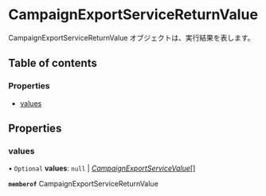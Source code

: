 # CampaignExportServiceReturnValue


<div lang=\"ja\">CampaignExportServiceReturnValue オブジェクトは、実行結果を表します。</div> 

## Table of contents

### Properties

- [values](campaignexportservicereturnvalue.md#values)

## Properties

### values

• `Optional` **values**: ``null`` \| [*CampaignExportServiceValue*](campaignexportservicevalue.md)[]

**`memberof`** CampaignExportServiceReturnValue
